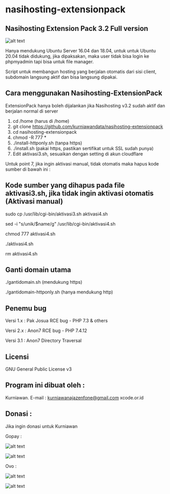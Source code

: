 # nasihosting-extensionpack


Nasihosting Extension Pack 3.2 Full version
--------------------
![alt text](http://xcode.or.id/04_small-logo.png)

Hanya mendukung Ubuntu Server 16.04 dan 18.04, untuk untuk Ubuntu 20.04 tidak didukung, jika dipaksakan, maka user tidak bisa login ke phpmyadmin tapi bisa untuk file manager. 

Script untuk membangun hosting yang berjalan otomatis dari sisi client, subdomain langsung aktif dan bisa langsung dipakai. 

Cara menggunakan Nasihosting-ExtensionPack
------------------------------------------
ExtensionPack hanya boleh dijalankan jika Nasihosting v3.2 sudah aktif dan berjalan normal di server
1. cd /home (harus di /home)
2. git clone https://github.com/kurniawandata/nasihosting-extensionpack
3. cd nasihosting-extensionpack
4. chmod -R 777 *
5. ./install-httponly.sh (tanpa https)
6. ./install.sh (pakai https, pastikan sertifikat untuk SSL sudah punya)
7. Edit aktivasi3.sh, sesuaikan dengan setting di akun cloudflare

Untuk point 7, jika ingin aktivasi manual, tidak otomatis maka hapus kode sumber di bawah ini :

Kode sumber yang dihapus pada file aktivasi3.sh, jika tidak ingin aktivasi otomatis (Aktivasi manual)
-------------
sudo cp /usr/lib/cgi-bin/aktivasi3.sh aktivasi4.sh

sed -i "s/unik/$name/g" /usr/lib/cgi-bin/aktivasi4.sh

chmod 777 aktivasi4.sh

./aktivasi4.sh

rm aktivasi4.sh

Ganti domain utama
------------
./gantidomain.sh (mendukung https)

./gantidomain-httponly.sh (hanya mendukung http)

Penemu bug
----------
Versi 1.x : Pak Josua RCE bug - PHP 7.3 & others

Versi 2.x : Anon7 RCE bug - PHP 7.4.12

Versi 3.1 : Anon7 Directory Traversal


Licensi
-------
GNU General Public License v3

Program ini dibuat oleh :
--------------------------------------------
Kurniawan. E-mail : kurniawanajazenfone@gmail.com
xcode.or.id


Donasi :
--------
Jika ingin donasi untuk Kurniawan

Gopay :

![alt text](https://kurniawan.xcode.or.id/gofood.png)

![alt text](https://kurniawan.xcode.or.id/gopay.png)

Ovo :

![alt text](https://kurniawan.xcode.or.id/ovo3.png)

![alt text](https://kurniawan.xcode.or.id/ovo2.png)
